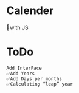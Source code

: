 # Calender
 📅with JS
 
 # ToDo
 ```
Add InterFace
✅Add Years
✅Add Days per months
✅Calculating “leap” year
 ```

